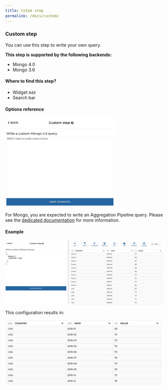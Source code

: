 ```yaml
---
title: Cutom step
permalink: /docs/custom/
---
```


### Custom step

You can use this step to write your own query.

**This step is supported by the following backends:**

- Mongo 4.0
- Mongo 3.6

#### Where to find this step?

- Widget `Add`
- Search bar

#### Options reference

<img src="../../img/docs/user-interface/custom_step_form.jpg" width="350" />

For Mongo, you are expected to write an Aggregation Pipeline query. Please see
the [dedicated documentation](https://docs.mongodb.com/manual/reference/operator/aggregation-pipeline/)
for more information.

#### Example

<img src="../../img/docs/user-interface/custom_example_conf.jpg" width="750" />

This configuration results in:

<img src="../../img/docs/user-interface/custom_example_result.jpg" width="500" />
